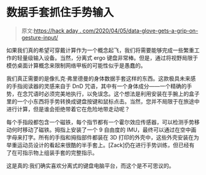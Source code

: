 # 数据手套抓住手势输入

> 原文:[https://hack aday . com/2020/04/05/data-glove-gets-a-grip-on-gesture-input/](https://hackaday.com/2020/04/05/data-glove-gets-a-grip-on-gesture-input/)

如果我们真的希望可穿戴计算作为一个概念起飞，我们将需要能够完成一些繁重工作的轻量级输入设备。当然，分离式 ergo 键盘非常棒。但是，通过将视野局限于模仿桌面计算概念来限制网络甲板的可能性似乎是愚蠢的。

我们真正需要的是像扎克·弗里德曼的身体数据手套这样的东西。这款极具未来感的手指阅读器的灵感来自于 DnD 咒语，其中有一个身体成分——一个精确的手势，在念咒语时必须完美地执行，以免误念。这个想法是利用安装在手腕上的盒子里的一个小东西将手势转换成键盘按键和鼠标点击。当然，您并不局限于在旅途中进行计算，但是谁会拒绝带着它在危险地带走动呢？

每个手指段都包含一个磁铁，每个指节都有一个霍尔效应传感器，可以检测手势移动何时移动了磁铁。拇指上安装了一个 9 自由度的 IMU，最终可以通过在空中画字母来打字。所有的手指和拇指部件都装在 3D 打印的外壳中，这些外壳安装在为举重运动员设计的看起来很酷的半手套上。[Zack]仍在进行手势训练，但已经有了在可指示物上组装手套的完整指示。

这是真的:我们确实喜欢分离式的键盘电脑平台，而这个是不可思议的。